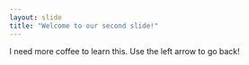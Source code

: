 ```yaml
---
layout: slide
title: "Welcome to our second slide!"
---
```

I need more coffee to learn this.
Use the left arrow to go back!
